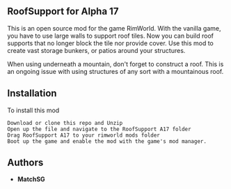 ## RoofSupport for Alpha 17

This is an open source mod for the game RimWorld. With the vanilla game, you have to use large walls to support roof tiles. Now you can build roof supports that no longer block the tile nor provide cover.
Use this mod to create vast storage bunkers, or patios around your structures.

When using underneath a mountain, don't forget to construct a roof. This is an ongoing issue with using structures of any sort with a mountainous roof.

## Installation

To install this mod

```
Download or clone this repo and Unzip
Open up the file and navigate to the RoofSupport A17 folder
Drag RoofSupport A17 to your rimworld mods folder
Boot up the game and enable the mod with the game's mod manager.
```

## Authors

* **MatchSG**